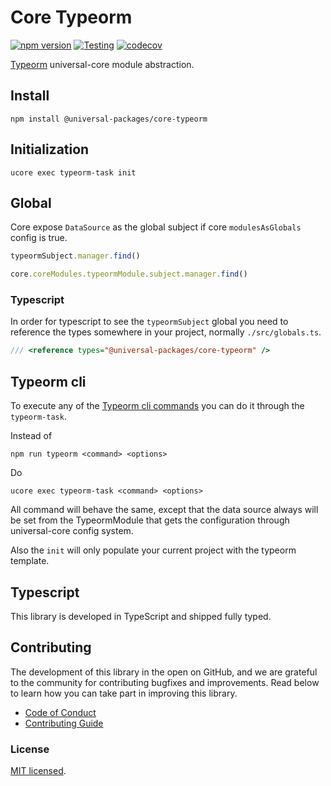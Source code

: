 # Core Typeorm

[![npm version](https://badge.fury.io/js/@universal-packages%2Fcore-typeorm.svg)](https://www.npmjs.com/package/@universal-packages/core-typeorm)
[![Testing](https://github.com/universal-packages/universal-core-typeorm/actions/workflows/testing.yml/badge.svg)](https://github.com/universal-packages/universal-core-typeorm/actions/workflows/testing.yml)
[![codecov](https://codecov.io/gh/universal-packages/universal-core-typeorm/branch/main/graph/badge.svg?token=CXPJSN8IGL)](https://codecov.io/gh/universal-packages/universal-core-typeorm)

[Typeorm](https://typeorm.io/) universal-core module abstraction.

## Install

```shell
npm install @universal-packages/core-typeorm
```

## Initialization

```shell
ucore exec typeorm-task init
```

## Global

Core expose `DataSource` as the global subject if core `modulesAsGlobals` config is true.

```js
typeormSubject.manager.find()
```

```js
core.coreModules.typeormModule.subject.manager.find()
```

### Typescript

In order for typescript to see the `typeormSubject` global you need to reference the types somewhere in your project, normally `./src/globals.ts`.

```ts
/// <reference types="@universal-packages/core-typeorm" />
```

## Typeorm cli

To execute any of the [Typeorm cli commands](https://orkhan.gitbook.io/typeorm/docs/using-cli) you can do it through the `typeorm-task`.

Instead of

```shell
npm run typeorm <command> <options>
```

Do

```shell
ucore exec typeorm-task <command> <options>
```

All command will behave the same, except that the data source always will be set from the TypeormModule that gets the configuration through universal-core config system.

Also the `init` will only populate your current project with the typeorm template.

## Typescript

This library is developed in TypeScript and shipped fully typed.

## Contributing

The development of this library in the open on GitHub, and we are grateful to the community for contributing bugfixes and improvements. Read below to learn how you can take part in improving this library.

- [Code of Conduct](./CODE_OF_CONDUCT.md)
- [Contributing Guide](./CONTRIBUTING.md)

### License

[MIT licensed](./LICENSE).
